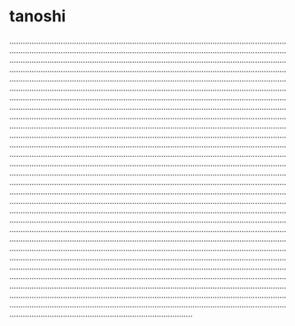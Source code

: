 # tanoshi
..............................................................................................................................................................................................................................................................................................................................................................................................................................................................................................................................................................................................................................................................................................................................................................................................................................................................................................................................................................................................................................................................................................................................................................................................................................................................................................................................................................................................................................................................................................................................................................................................................................................................................................................................................................................................................................................................................................................................................................................................................................................................................................................................................................................................................................................................................................................................................................................................................................................................................................................................................................................................................................................................................................................................................................................................................................................................................................................................................................................................................................................................................................................................................................................................................................................................................................................................................................................................................................................................................................................................................................................................................................................................................................................................................................................................................................